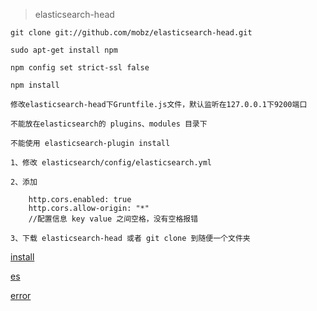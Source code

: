 > elasticsearch-head
	

	git clone git://github.com/mobz/elasticsearch-head.git
	
	sudo apt-get install npm
	
	npm config set strict-ssl false
	
	npm install
	
	修改elasticsearch-head下Gruntfile.js文件，默认监听在127.0.0.1下9200端口

    不能放在elasticsearch的 plugins、modules 目录下

    不能使用 elasticsearch-plugin install
    
    1、修改 elasticsearch/config/elasticsearch.yml
    
    2、添加
    
        http.cors.enabled: true
        http.cors.allow-origin: "*"
        //配置信息 key value 之间空格，没有空格报错
    
    3、下载 elasticsearch-head 或者 git clone 到随便一个文件夹
    
    
        
[install](https://segmentfault.com/a/1190000014347757)

[es](https://www.icode9.com/content-3-129394.html)

[error](https://blog.csdn.net/odeng888/article/details/76380832)